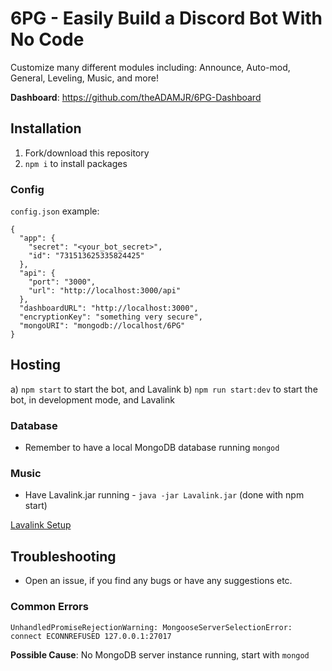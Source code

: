 # 6PG - Easily Build a Discord Bot With No Code
Customize many different modules including:
Announce, Auto-mod, General, Leveling, Music, and more!

**Dashboard**: https://github.com/theADAMJR/6PG-Dashboard

## Installation
1) Fork/download this repository
2) `npm i` to install packages

### Config
`config.json` example:
```
{
  "app": {
    "secret": "<your_bot_secret>",
    "id": "731513625335824425"
  },
  "api": {
    "port": "3000",
    "url": "http://localhost:3000/api"
  },
  "dashboardURL": "http://localhost:3000",
  "encryptionKey": "something very secure",
  "mongoURI": "mongodb://localhost/6PG"
}
```

## Hosting
a) `npm start` to start the bot, and Lavalink
b) `npm run start:dev` to start the bot, in development mode, and Lavalink

### Database
- Remember to have a local MongoDB database running `mongod`

### Music
- Have Lavalink.jar running - `java -jar Lavalink.jar` (done with npm start)

[Lavalink Setup](https://github.com/Frederikam/Lavalink#server-configuration)

## Troubleshooting
- Open an issue, if you find any bugs or have any suggestions etc.

### Common Errors
`UnhandledPromiseRejectionWarning: MongooseServerSelectionError: connect ECONNREFUSED 127.0.0.1:27017`

**Possible Cause**: No MongoDB server instance running, start with `mongod`
